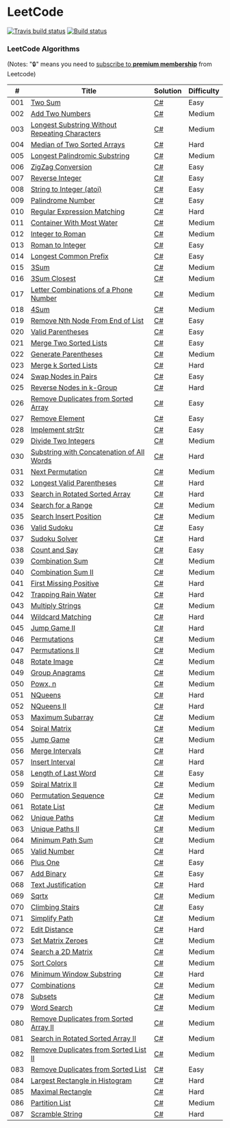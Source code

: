 LeetCode
========

[![Travis build status](https://img.shields.io/travis/codeyu/LeetCode.svg?label=travis-ci&branch=master&style=flat-square)](https://travis-ci.org/codeyu/LeetCode)
[![Build status](https://ci.appveyor.com/api/projects/status/lek7s590ky46bym6?svg=true)](https://ci.appveyor.com/project/codeyu/leetcode)
### LeetCode Algorithms

(Notes: ":lock:" means you need to [subscribe to **premium membership**](https://leetcode.com/subscribe/) from Leetcode)

| # | Title | Solution | Difficulty |
|---| ----- | -------- | ---------- |
|001|[Two Sum](https://leetcode.com/problems/two-sum/) | [C#](./Algorithms/TwoSum.cs)|Easy|
|002|[Add Two Numbers](https://leetcode.com/problems/add-two-numbers/) | [C#](./Algorithms/AddTwoNumbers.cs)|Medium|
|003|[Longest Substring Without Repeating Characters](https://leetcode.com/problems/longest-substring-without-repeating-characters/) | [C#](./Algorithms/LengthOfLongestSubstring.cs)|Medium|
|004|[Median of Two Sorted Arrays](https://leetcode.com/problems/median-of-two-sorted-arrays/) | [C#](./Algorithms/FindMedianSortedArrays.cs) |Hard|
|005|[Longest Palindromic Substring](https://leetcode.com/problems/longest-palindromic-substring/) | [C#](./Algorithms/LongestPalindromicSubstring.cs)|Medium|
|006|[ZigZag Conversion](https://leetcode.com/problems/zigzag-conversion/) | [C#](./Algorithms/ZigZagConversion.cs)|Easy|
|007|[Reverse Integer](https://leetcode.com/problems/reverse-integer/) | [C#](./Algorithms/ReverseInteger.cs)|Easy|
|008|[String to Integer (atoi)](https://leetcode.com/problems/string-to-integer-atoi/) | [C#](./Algorithms/StringtoInteger_atoi.cs)|Easy|
|009|[Palindrome Number](https://leetcode.com/problems/palindrome-number/) | [C#](./Algorithms/PalindromeNumber.cs)|Easy|
|010|[Regular Expression Matching](https://leetcode.com/problems/regular-expression-matching/) | [C#](./Algorithms/RegularExpressionMatching.cs)|Hard|
|011|[Container With Most Water](https://leetcode.com/problems/container-with-most-water/) | [C#](./Algorithms/ContainerWithMostWater.cs)|Medium|
|012|[Integer to Roman](https://leetcode.com/problems/integer-to-roman/) | [C#](./Algorithms/IntegertoRoman.cs)|Medium|
|013|[Roman to Integer](https://leetcode.com/problems/roman-to-integer/) | [C#](./Algorithms/RomantoInteger.cs)|Easy|
|014|[Longest Common Prefix](https://leetcode.com/problems/longest-common-prefix/) | [C#](./Algorithms/LongestCommonPrefix.cs)|Easy|
|015|[3Sum](https://leetcode.com/problems/3sum/) | [C#](./Algorithms/3Sum.cs)|Medium|
|016|[3Sum Closest](https://leetcode.com/problems/3sum-closest/) | [C#](./Algorithms/3SumClosest.cs)|Medium|
|017|[Letter Combinations of a Phone Number](https://leetcode.com/problems/letter-combinations-of-a-phone-number/) | [C#](./Algorithms/LetterCombinationsofaPhoneNumber.cs)|Medium|
|018|[4Sum](https://leetcode.com/problems/4sum/) | [C#](./Algorithms/4Sum.cs)|Medium|
|019|[Remove Nth Node From End of List](https://leetcode.com/problems/remove-nth-node-from-end-of-list/) | [C#](./Algorithms/RemoveNthNodeFromEndofList.cs)|Easy|
|020|[Valid Parentheses](https://leetcode.com/problems/valid-parentheses/) | [C#](./Algorithms/ValidParentheses.cs)|Easy|
|021|[Merge Two Sorted Lists](https://leetcode.com/problems/merge-two-sorted-lists/) | [C#](./Algorithms/MergeTwoSortedLists.cs)|Easy|
|022|[Generate Parentheses](https://leetcode.com/problems/generate-parentheses/) | [C#](./Algorithms/GenerateParentheses.cs)|Medium|
|023|[Merge k Sorted Lists](https://leetcode.com/problems/merge-k-sorted-lists/) | [C#](./Algorithms/MergekSortedLists.cs)|Hard|
|024|[Swap Nodes in Pairs](https://leetcode.com/problems/swap-nodes-in-pairs/) | [C#](./Algorithms/SwapNodesinPairs.cs)|Easy|
|025|[Reverse Nodes in k-Group](https://leetcode.com/problems/reverse-nodes-in-k-group/) | [C#](./Algorithms/ReverseNodesink-Group.cs)|Hard|
|026|[Remove Duplicates from Sorted Array](https://leetcode.com/problems/remove-duplicates-from-sorted-array/) | [C#](./Algorithms/RemoveDuplicatesfromSortedArray.cs)|Easy|
|027|[Remove Element](https://leetcode.com/problems/remove-element/) | [C#](./Algorithms/RemoveElement.cs)|Easy|
|028|[Implement strStr](https://leetcode.com/problems/implement-strstr/) | [C#](./Algorithms/ImplementstrStr.cs)|Easy|
|029|[Divide Two Integers](https://leetcode.com/problems/divide-two-integers/) | [C#](./Algorithms/DivideTwoIntegers.cs)|Medium|
|030|[Substring with Concatenation of All Words](https://leetcode.com/problems/substring-with-concatenation-of-all-words/) | [C#](./Algorithms/SubstringwithConcatenationofAllWords.cs)|Hard|
|031|[Next Permutation](https://leetcode.com/problems/next-permutation/) | [C#](./Algorithms/NextPermutation.cs)|Medium|
|032|[Longest Valid Parentheses](https://leetcode.com/problems/longest-valid-parentheses/) | [C#](./Algorithms/LongestValidParentheses.cs)|Hard|
|033|[Search in Rotated Sorted Array](https://leetcode.com/problems/search-in-rotated-sorted-array/) | [C#](./Algorithms/SearchinRotatedSortedArray.cs)|Hard|
|034|[Search for a Range](https://leetcode.com/problems/search-for-a-range/) | [C#](./Algorithms/SearchforaRange.cs)|Medium|
|035|[Search Insert Position](https://leetcode.com/problems/search-insert-position/) | [C#](./Algorithms/SearchInsertPosition.cs)|Medium|
|036|[Valid Sudoku](https://leetcode.com/problems/valid-sudoku/) | [C#](./Algorithms/ValidSudoku.cs)|Easy|
|037|[Sudoku Solver](https://leetcode.com/problems/sudoku-solver/) | [C#](./Algorithms/SudokuSolver.cs)|Hard|
|038|[Count and Say](https://leetcode.com/problems/count-and-say/) | [C#](./Algorithms/CountandSay.cs)|Easy|
|039|[Combination Sum](https://leetcode.com/problems/combination-sum/) | [C#](./Algorithms/CombinationSum.cs)|Medium|
|040|[Combination Sum II](https://leetcode.com/problems/combination-sum-ii/) | [C#](./Algorithms/CombinationSumII.cs)|Medium|
|041|[First Missing Positive](https://leetcode.com/problems/first-missing-positive/) | [C#](./Algorithms/FirstMissingPositive.cs)|Hard|
|042|[Trapping Rain Water](https://leetcode.com/problems/trapping-rain-water/) | [C#](./Algorithms/TrappingRainWater.cs)|Hard|
|043|[Multiply Strings](https://leetcode.com/problems/multiply-strings/) | [C#](./Algorithms/MultiplyStrings.cs)|Medium|
|044|[Wildcard Matching](https://leetcode.com/problems/wildcard-matching/) | [C#](./Algorithms/WildcardMatching.cs)|Hard|
|045|[Jump Game II](https://leetcode.com/problems/jump-game-ii/) | [C#](./Algorithms/JumpGameII.cs)|Hard|
|046|[Permutations](https://leetcode.com/problems/permutations/) | [C#](./Algorithms/Permutations.cs)|Medium|
|047|[Permutations II](https://leetcode.com/problems/permutations-ii/) | [C#](./Algorithms/PermutationsII.cs)|Medium|
|048|[Rotate Image](https://leetcode.com/problems/rotate-image/) | [C#](./Algorithms/RotateImage.cs)|Medium|
|049|[Group Anagrams](https://leetcode.com/problems/anagrams/) | [C#](./Algorithms/GroupAnagrams.cs)|Medium|
|050|[Powx, n](https://leetcode.com/problems/powx-n/) | [C#](./Algorithms/Powxn.cs)|Medium|
|051|[NQueens](https://leetcode.com/problems/n-queens/) | [C#](./Algorithms/NQueens.cs)|Hard|
|052|[NQueens II](https://leetcode.com/problems/n-queens-ii/) | [C#](./Algorithms/NQueensII.cs)|Hard|
|053|[Maximum Subarray](https://leetcode.com/problems/maximum-subarray/) | [C#](./Algorithms/MaximumSubarray.cs)|Medium|
|054|[Spiral Matrix](https://leetcode.com/problems/spiral-matrix/) | [C#](./Algorithms/SpiralMatrix.cs)|Medium|
|055|[Jump Game](https://leetcode.com/problems/jump-game/) | [C#](./Algorithms/JumpGame.cs)|Medium|
|056|[Merge Intervals](https://leetcode.com/problems/merge-intervals/) | [C#](./Algorithms/MergeIntervals.cs)|Hard|
|057|[Insert Interval](https://leetcode.com/problems/insert-interval/) | [C#](./Algorithms/InsertInterval.cs)|Hard|
|058|[Length of Last Word](https://leetcode.com/problems/length-of-last-word/) | [C#](./Algorithms/LengthofLastWord.cs)|Easy|
|059|[Spiral Matrix II](https://leetcode.com/problems/spiral-matrix-ii/) | [C#](./Algorithms/SpiralMatrixII.cs)|Medium|
|060|[Permutation Sequence](https://leetcode.com/problems/permutation-sequence/) | [C#](./Algorithms/PermutationSequence.cs)|Medium|
|061|[Rotate List](https://leetcode.com/problems/rotate-list/) | [C#](./Algorithms/RotateList.cs)|Medium|
|062|[Unique Paths](https://leetcode.com/problems/unique-paths/) | [C#](./Algorithms/UniquePaths.cs)|Medium|
|063|[Unique Paths II](https://leetcode.com/problems/unique-paths-ii/) | [C#](./Algorithms/UniquePathsII.cs)|Medium|
|064|[Minimum Path Sum](https://leetcode.com/problems/minimum-path-sum/) | [C#](./Algorithms/MinimumPathSum.cs)|Medium|
|065|[Valid Number](https://leetcode.com/problems/valid-number/) | [C#](./Algorithms/ValidNumber.cs)|Hard|
|066|[Plus One](https://leetcode.com/problems/plus-one/) | [C#](./Algorithms/PlusOne.cs)|Easy|
|067|[Add Binary](https://leetcode.com/problems/add-binary/) | [C#](./Algorithms/AddBinary.cs)|Easy|
|068|[Text Justification](https://leetcode.com/problems/text-justification/) | [C#](./Algorithms/TextJustification.cs)|Hard|
|069|[Sqrtx](https://leetcode.com/problems/sqrtx/) | [C#](./Algorithms/Sqrtx.cs)|Medium|
|070|[Climbing Stairs](https://leetcode.com/problems/climbing-stairs/) | [C#](./Algorithms/ClimbingStairs.cs)|Easy|
|071|[Simplify Path](https://leetcode.com/problems/simplify-path/) | [C#](./Algorithms/SimplifyPath.cs)|Medium|
|072|[Edit Distance](https://leetcode.com/problems/edit-distance) | [C#](./Algorithms/EditDistance.cs)|Hard|
|073|[Set Matrix Zeroes](https://leetcode.com/problems/set-matrix-zeroes) | [C#](./Algorithms/SetMatrixZeroes.cs)|Medium|
|074|[Search a 2D Matrix](https://leetcode.com/problems/search-a-2d-matrix/) | [C#](./Algorithms/Searcha2DMatrix.cs)|Medium|
|075|[Sort Colors](https://leetcode.com/problems/sort-colors) | [C#](./Algorithms/SortColors.cs)|Medium|
|076|[Minimum Window Substring](https://leetcode.com/problems/minimum-window-substring/) | [C#](./Algorithms/MinimumWindowSubstring.cs)|Hard|
|077|[Combinations](https://leetcode.com/problems/combinations/) | [C#](./Algorithms/Combinations.cs)|Medium|
|078|[Subsets](https://leetcode.com/problems/subsets/) | [C#](./Algorithms/Subsets.cs)|Medium|
|079|[Word Search](https://leetcode.com/problems/word-search/) | [C#](./Algorithms/WordSearch.cs)|Medium|
|080|[Remove Duplicates from Sorted Array II](https://leetcode.com/problems/remove-duplicates-from-sorted-array-ii/) | [C#](./Algorithms/RemoveDuplicatesfromSortedArrayII.cs)|Medium|
|081|[Search in Rotated Sorted Array II](https://leetcode.com/problems/search-in-rotated-sorted-array-ii/) | [C#](./Algorithms/SearchinRotatedSortedArrayII.cs)|Medium|
|082|[Remove Duplicates from Sorted List II](https://leetcode.com/problems/remove-duplicates-from-sorted-list-ii/) | [C#](./Algorithms/RemoveDuplicatesfromSortedListII.cs)|Medium|
|083|[Remove Duplicates from Sorted List](https://leetcode.com/problems/remove-duplicates-from-sorted-list/) | [C#](./Algorithms/RemoveDuplicatesfromSortedList.cs)|Easy|
|084|[Largest Rectangle in Histogram](https://leetcode.com/problems/largest-rectangle-in-histogram/) | [C#](./Algorithms/LargestRectangleinHistogram.cs)|Hard|
|085|[Maximal Rectangle](https://leetcode.com/problems/maximal-rectangle/) | [C#](./Algorithms/MaximalRectangle.cs)|Hard|
|086|[Partition List](https://leetcode.com/problems/partition-list/) | [C#](./Algorithms/PartitionList.cs)|Medium|
|087|[Scramble String](https://leetcode.com/problems/scramble-string/) | [C#](./Algorithms/ScrambleString.cs)|Hard|
